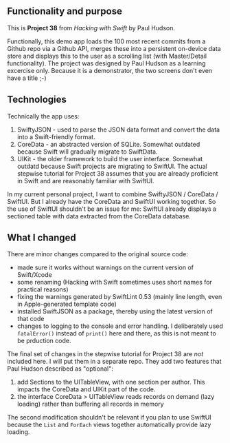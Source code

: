 ## Functionality and purpose
This is __Project 38__ from _Hacking with Swift_ by Paul Hudson.

Functionally, this demo app loads the 100 most recent commits from a Github repo via a Github API, 
merges these into a persistent on-device data store and displays this to the user as a scrolling list (with Master/Detail functionality).
The project was designed by Paul Hudson as a learning excercise only. Because it is a demonstrator, the two screens don't even have a title ;-)

## Technologies
Technically the app uses:
1. SwiftyJSON - used to parse the JSON data format and convert the data into a Swift-friendly format.
2. CoreData - an abstracted version of SQLite. Somewhat outdated because Swift will gradually migrate to SwiftData.
3. UIKit - the older framework to build the user interface. Somewhat outdatd because Swift projects are migrating to SwiftUI.
The actual stepwise tutorial for Project 38 assumes that you are already proficient in Swift and are reasonably familiar with SwiftUI.

In my current personal project, I want to combine SwiftyJSON / CoreData / SwiftUI. But I already have the CoreData and SwiftUI working together. So the use of SwiftUI shouldn't be an issue for me: SwiftUI already displays a sectioned table with data extracted from the CoreData database.

## What I changed

There are minor changes compared to the original source code:
- made sure it works without warnings on the current version of Swift/Xcode
- some renaming (Hacking with Swift sometimes uses short names for practical reasons)
- fixing the warnings generated by SwiftLint 0.53 (mainly line length, even in Apple-generated template code) 
- installed SwiftJSON as a package, thereby using the latest version of that code
- changes to logging to the console and error handling. I deliberately used `fatalError()` instead of `print()` here and there, as this is not meant to be prduction code.

The final set of changes in the stepwise tutorial for Project 38 are _not_ included here.
I will put them in a separate repo. They add two features that Paul Hudson described as "optional":
1. add Sections to the UITableView, with one section per author. This impacts the CoreData and UIKit part of the code.
2. the interface CoreData > UITableView reads records on demand (lazy loading) rather than buffering all records in memory

The second modification shouldn't be relevant if you plan to use SwiftUI
because the `List` and `ForEach` views together automatically provide lazy loading.
